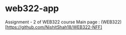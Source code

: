 # web322-app
Assignment - 2 of WEB322 course
Main page : (WEB322)[https://github.com/NishitShah18/WEB322-NFF]
